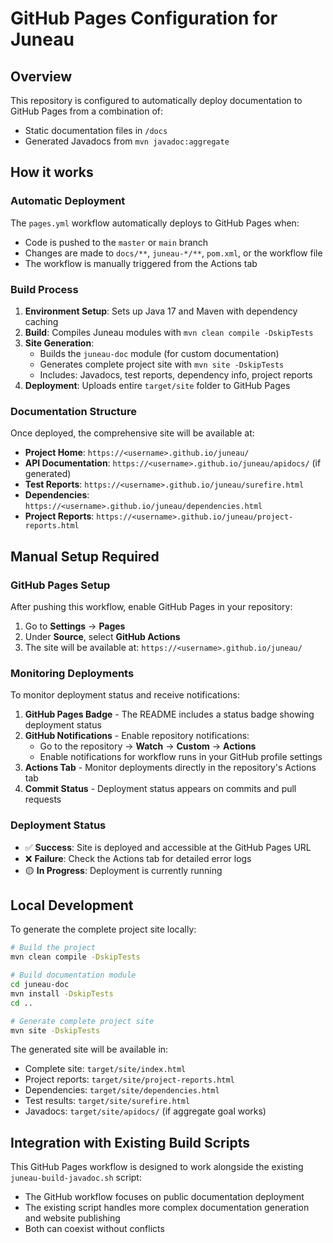 <!--
 ***************************************************************************************************************************
 * Licensed to the Apache Software Foundation (ASF) under one or more contributor license agreements.  See the NOTICE file *
 * distributed with this work for additional information regarding copyright ownership.  The ASF licenses this file        *
 * to you under the Apache License, Version 2.0 (the "License"); you may not use this file except in compliance            *
 * with the License.  You may obtain a copy of the License at                                                              *
 *                                                                                                                         *
 *  http://www.apache.org/licenses/LICENSE-2.0                                                                             *
 *                                                                                                                         *
 * Unless required by applicable law or agreed to in writing, software distributed under the License is distributed on an  *
 * "AS IS" BASIS, WITHOUT WARRANTIES OR CONDITIONS OF ANY KIND, either express or implied.  See the License for the        *
 * specific language governing permissions and limitations under the License.                                              *
 ***************************************************************************************************************************
-->
# GitHub Pages Configuration for Juneau

## Overview

This repository is configured to automatically deploy documentation to GitHub Pages from a combination of:
- Static documentation files in `/docs`
- Generated Javadocs from `mvn javadoc:aggregate`

## How it works

### Automatic Deployment
The `pages.yml` workflow automatically deploys to GitHub Pages when:
- Code is pushed to the `master` or `main` branch
- Changes are made to `docs/**`, `juneau-*/**`, `pom.xml`, or the workflow file
- The workflow is manually triggered from the Actions tab

### Build Process
1. **Environment Setup**: Sets up Java 17 and Maven with dependency caching
2. **Build**: Compiles Juneau modules with `mvn clean compile -DskipTests`
3. **Site Generation**:
   - Builds the `juneau-doc` module (for custom documentation)
   - Generates complete project site with `mvn site -DskipTests`
   - Includes: Javadocs, test reports, dependency info, project reports
4. **Deployment**: Uploads entire `target/site` folder to GitHub Pages

### Documentation Structure
Once deployed, the comprehensive site will be available at:
- **Project Home**: `https://<username>.github.io/juneau/`
- **API Documentation**: `https://<username>.github.io/juneau/apidocs/` (if generated)
- **Test Reports**: `https://<username>.github.io/juneau/surefire.html`
- **Dependencies**: `https://<username>.github.io/juneau/dependencies.html`
- **Project Reports**: `https://<username>.github.io/juneau/project-reports.html`

## Manual Setup Required

### GitHub Pages Setup
After pushing this workflow, enable GitHub Pages in your repository:

1. Go to **Settings** → **Pages**
2. Under **Source**, select **GitHub Actions**
3. The site will be available at: `https://<username>.github.io/juneau/`

### Monitoring Deployments
To monitor deployment status and receive notifications:

1. **GitHub Pages Badge** - The README includes a status badge showing deployment status
2. **GitHub Notifications** - Enable repository notifications:
   - Go to the repository → **Watch** → **Custom** → **Actions**
   - Enable notifications for workflow runs in your GitHub profile settings
3. **Actions Tab** - Monitor deployments directly in the repository's Actions tab
4. **Commit Status** - Deployment status appears on commits and pull requests

### Deployment Status
- ✅ **Success**: Site is deployed and accessible at the GitHub Pages URL
- ❌ **Failure**: Check the Actions tab for detailed error logs
- 🟡 **In Progress**: Deployment is currently running

## Local Development

To generate the complete project site locally:

```bash
# Build the project
mvn clean compile -DskipTests

# Build documentation module
cd juneau-doc
mvn install -DskipTests
cd ..

# Generate complete project site
mvn site -DskipTests
```

The generated site will be available in:
- Complete site: `target/site/index.html`
- Project reports: `target/site/project-reports.html`
- Dependencies: `target/site/dependencies.html`
- Test results: `target/site/surefire.html`
- Javadocs: `target/site/apidocs/` (if aggregate goal works)

## Integration with Existing Build Scripts

This GitHub Pages workflow is designed to work alongside the existing `juneau-build-javadoc.sh` script:
- The GitHub workflow focuses on public documentation deployment
- The existing script handles more complex documentation generation and website publishing
- Both can coexist without conflicts
